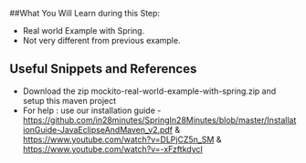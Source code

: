 ##What You Will Learn during this Step:
- Real world Example with Spring.
- Not very different from previous example.

## Useful Snippets and References
- Download the zip mockito-real-world-example-with-spring.zip and setup this maven project
- For help : use our installation guide - https://github.com/in28minutes/SpringIn28Minutes/blob/master/InstallationGuide-JavaEclipseAndMaven_v2.pdf & https://www.youtube.com/watch?v=DLPjCZ5n_SM &
https://www.youtube.com/watch?v=-xFzftkdycI
